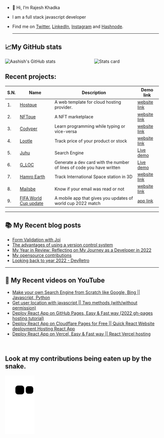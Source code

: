 - 👋 Hi, I’m Rajesh Khadka
- I am a full stack javascript developer
- Find me on [Twitter](https://twitter.com/rajeshkhadka200), [LinkedIn](https://www.linkedin.com/in/rajeshkhadka200/), [Instagram](https://www.instagram.com/rajeshkhadka200/) and [Hashnode](https://hashnode.com/@rajeshkhadka).

  ***

## 📈My GitHub stats

<img alt="Stats card" src="https://github-readme-stats.vercel.app/api/top-langs/?username=rajeshkhadka200&theme=radical&layout=compact" width="42%" align="right" />
<img alt="Aashish's GitHub stats" src="https://github-readme-stats.vercel.app/api?username=rajeshkhadka200           &show_icons=true&theme=radical" width="50%" />

<!---
aashishpanthi/aashishpanthi is a ✨ special ✨ repository because its `README.md` (this file) appears on your GitHub profile.
You can click the Preview link to take a look at your changes.
--->

## Recent projects:

| S.N. | Name                                                                     | Description                                                           | Demo link                                                       |
| ---- | ------------------------------------------------------------------------ | --------------------------------------------------------------------- | --------------------------------------------------------------- |
| 1.   | [Hostque](https://github.com/aashishpanthi/hostque)                      | A web template for cloud hosting provider.                            | [website link](https://hostque.netlify.app/)                    |
| 2.   | [NFTque](https://github.com/aashishpanthi/NFTque)                        | A NFT marketplace                                                     | [website link](https://nftque.netlify.app/)                     |
| 3.   | [Codyper](https://github.com/aashishpanthi/codyper)                      | Learn programming while typing or vice-versa                          | [website link](https://codyper.netlify.app/)                    |
| 4.   | [Lootle](https://github.com/aashishpanthi/lootle.live)                   | Track price of your product or stock                                  | [website link](https://lootle.live)                             |
| 5.   | [Juhu](https://github.com/aashishpanthi/search-engine)                   | Search Engine                                                         | [Live demo](https://juhu.live)                                  |
| 6.   | [G_LOC](https://github.com/aashishpanthi/github-lines-of-code)           | Generate a dev card with the number of lines of code you have written | [Live demo](https://dev.d35hk11gzwtpyz.amplifyapp.com/)         |
| 7.   | [Hamro Earth](https://github.com/saroj-regmi/Nasa-space)                 | Track International Space station in 3D                               | [website link](https://hamro.earth/)                            |
| 8.   | [Mailsbe](https://github.com/aashishpanthi/mailsbe)                      | Know if your email was read or not                                    | [website link](https://mailsbe.netlify.app/)                    |
| 9.   | [FIFA World Cup update](https://github.com/aashishpanthi/FIFA-World-Cup) | A mobile app that gives you updates of world cup 2022 match           | [app link](https://expo.dev/@aashishpanthi/FIFA-World-Cup-2022) |

---

## :books: My Recent blog posts

<!-- BLOG-POST-LIST:START -->

- [Form Validation with Joi](https://blog.aashish-panthi.com.np/form-validation-with-joi)
- [The advantages of using a version control system](https://blog.aashish-panthi.com.np/the-advantages-of-using-a-version-control-system)
- [My Year in Review: Reflecting on My Journey as a Developer in 2022](https://blog.aashish-panthi.com.np/my-year-in-review-reflecting-on-my-journey-as-a-developer-in-2022)
- [My opensource contributions](https://blog.aashish-panthi.com.np/my-opensource-contributions)
- [Looking back to year 2022 - DevRetro](https://blog.aashish-panthi.com.np/looking-back-to-year-2022-devretro)
<!-- BLOG-POST-LIST:END -->

---

## 🎥 My Recent videos on YouTube

<!-- YOUTUBE-VIDEOS-LIST:START -->

- [Make your own Search Engine from Scratch like Google, Bing || Javascript, Python](https://www.youtube.com/watch?v=YUPzpBs_iXw)
- [Get user location with javascript || Two methods &lpar;with/without permission&rpar;](https://www.youtube.com/watch?v=g5tNE7-vkGk)
- [Deploy React App on GitHub Pages, Easy &amp; Fast way &lpar;2022 gh-pages hosting tutorial&rpar;](https://www.youtube.com/watch?v=yvaJNaqQwew)
- [Deploy React App on Cloudflare Pages for Free || Quick React Website deployment Hosting React App](https://www.youtube.com/watch?v=QNShfexV9Bk)
- [Deploy React App on Vercel, Easy &amp; Fast way || React Vercel hosting](https://www.youtube.com/watch?v=cUInBy6AGHU)
<!-- YOUTUBE-VIDEOS-LIST:END -->

<br>

## Look at my contributions being eaten up by the snake.

![Snake animation](https://github.com/aashishpanthi/aashishpanthi/blob/output/github-contribution-grid-snake.svg)
